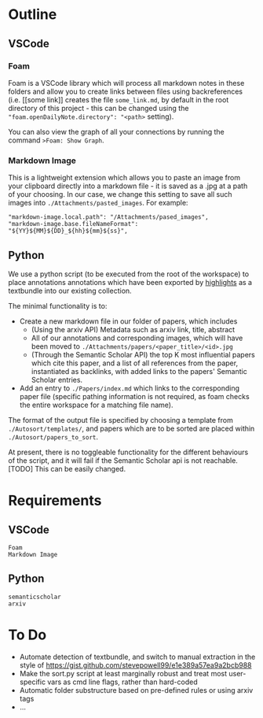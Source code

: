 # Outline
## VSCode
### Foam
Foam is a VSCode library which will process all markdown notes in these folders and allow you to create links between files using backreferences (i.e. [[some link]] creates the file ```some_link.md```, by default in the root directory of this project - this can be changed using the ```"foam.openDailyNote.directory": "<path>``` setting).

You can also view the graph of all your connections by running the command ```>Foam: Show Graph```.

### Markdown Image
This is a lightweight extension which allows you to paste an image from your clipboard directly into a markdown file - it is saved as a .jpg at a path of your choosing. In our case, we change this setting to save all such images into ```./Attachments/pasted_images```. For example:

``` 
"markdown-image.local.path": "/Attachments/pased_images",
"markdown-image.base.fileNameFormat": "${YY}${MM}${DD}_${hh}${mm}${ss}",
```

## Python
We use a python script (to be executed from the root of the workspace) to place annotations annotations which have been exported by [highlights](highlights) as a textbundle into our existing collection.

The minimal functionality is to:
* Create a new markdown file in our folder of papers, which includes
  * (Using the arxiv API) Metadata such as arxiv link, title, abstract 
  * All of our annotations and corresponding images, which will have been moved to ```./Attachments/papers/<paper_title>/<id>.jpg```
  * (Through the Semantic Scholar API) the top K most influential papers which cite this paper, and a list of all references from the paper, instantiated as backlinks, with added links to the papers' Semantic Scholar entries.
* Add an entry to ```./Papers/index.md``` which links to the corresponding paper file (specific pathing information is not required, as foam checks the entire workspace for a matching file name).

The format of the output file is specified by choosing a template from ```./Autosort/templates/```, and papers which are to be sorted are placed within ```./Autosort/papers_to_sort```.

At present, there is no toggleable functionality for the different behaviours of the script, and it will fail if the Semantic Scholar api is not reachable. [TODO] This can be easily changed.

# Requirements
## VSCode
```
Foam
Markdown Image
```

## Python
```
semanticscholar
arxiv
```

# To Do
* Automate detection of textbundle, and switch to manual extraction in the style of https://gist.github.com/stevepowell99/e1e389a57ea9a2bcb988
* Make the sort.py script at least marginally robust and treat most user-specific vars as cmd line flags, rather than hard-coded
* Automatic folder substructure based on pre-defined rules or using arxiv tags
* ...
